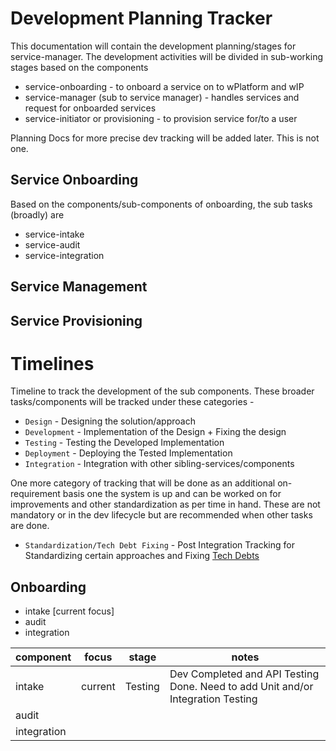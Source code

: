 # Development Planning Tracker

This documentation will contain the development planning/stages for service-manager. The development activities will be divided in sub-working stages based on the components
- service-onboarding - to onboard a service on to wPlatform and wIP
- service-manager (sub to service manager) - handles services and request for onboarded services
- service-initiator or provisioning - to provision service for/to a user

Planning Docs for more precise dev tracking will be added later. This is not one.

## Service Onboarding

Based on the components/sub-components of onboarding, the sub tasks (broadly) are
- service-intake
- service-audit
- service-integration

## Service Management

## Service Provisioning

# Timelines

Timeline to track the development of the sub components. These broader tasks/components will be tracked under these categories -
- `Design` - Designing the solution/approach
- `Development` - Implementation of the Design + Fixing the design
- `Testing` - Testing the Developed Implementation
- `Deployment` - Deploying the Tested Implementation
- `Integration` - Integration with other sibling-services/components

One more category of tracking that will be done as an additional on-requirement basis one the system is up and can be worked on for improvements and other standardization as per time in hand. These are not mandatory or in the dev lifecycle but are recommended when other tasks are done.
- `Standardization/Tech Debt Fixing` - Post Integration Tracking for Standardizing certain approaches and Fixing [Tech Debts](https://www.productplan.com/glossary/technical-debt/)

## Onboarding
- intake [current focus] 
- audit
- integration

| component   | focus   | stage | notes |
|-------------|---------|-------|-------|
| intake      | current | Testing | Dev Completed and API Testing Done. Need to add Unit and/or Integration Testing|
| audit       |  |  | |
| integration |  |  | |
